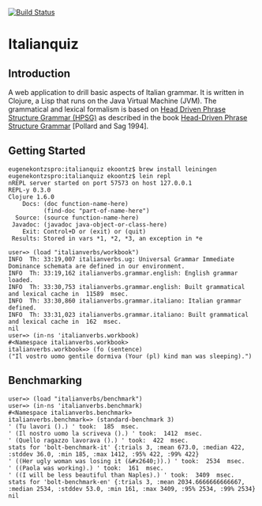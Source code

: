 [![Build Status](https://secure.travis-ci.org/ekoontz/italianquiz.png?branch=master)](http://travis-ci.org/ekoontz/italianquiz)

# Italianquiz

## Introduction

A web application to drill basic aspects of Italian grammar. It is
written in Clojure, a Lisp that runs on the Java Virtual Machine
(JVM). The grammatical and lexical formalism is based on <a
href="http://en.wikipedia.org/wiki/Head-driven_phrase_structure_grammar">Head
Driven Phrase Structure Grammar (HPSG)</a> as described in the book <a
href="http://cslipublications.stanford.edu/site/0226674479.shtml">Head-Driven
Phrase Structure Grammar</a> [Pollard and Sag 1994].

## Getting Started
    eugenekontzspro:italianquiz ekoontz$ brew install leiningen
    eugenekontzspro:italianquiz ekoontz$ lein repl
    nREPL server started on port 57573 on host 127.0.0.1
    REPL-y 0.3.0
    Clojure 1.6.0
        Docs: (doc function-name-here)
              (find-doc "part-of-name-here")
      Source: (source function-name-here)
     Javadoc: (javadoc java-object-or-class-here)
        Exit: Control+D or (exit) or (quit)
     Results: Stored in vars *1, *2, *3, an exception in *e
    
    user=> (load "italianverbs/workbook")
    INFO  Th: 33:19,007 italianverbs.ug: Universal Grammar Immediate Dominance schemata are defined in our environment.
    INFO  Th: 33:19,162 italianverbs.grammar.english: English grammar loaded.
    INFO  Th: 33:30,753 italianverbs.grammar.english: Built grammatical and lexical cache in  11589  msec.
    INFO  Th: 33:30,860 italianverbs.grammar.italiano: Italian grammar defined.
    INFO  Th: 33:31,023 italianverbs.grammar.italiano: Built grammatical and lexical cache in  162  msec.
    nil
    user=> (in-ns 'italianverbs.workbook)
    #<Namespace italianverbs.workbook>
    italianverbs.workbook=> (fo (sentence)
    ("Il vostro uomo gentile dormiva (Your (pl) kind man was sleeping).")

## Benchmarking
    user=> (load "italianverbs/benchmark")
    user=> (in-ns 'italianverbs.benchmark)
    #<Namespace italianverbs.benchmark>
    italianverbs.benchmark=> (standard-benchmark 3)
    ' (Tu lavori ().) ' took:  185  msec.
    ' (Il nostro uomo la scriveva ().) ' took:  1412  msec.
    ' (Quello ragazzo lavorava ().) ' took:  422  msec.
    stats for 'bolt-benchmark-it' {:trials 3, :mean 673.0, :median 422, :stddev 36.0, :min 185, :max 1412, :95% 422, :99% 422}
    ' ((Her ugly woman was losing it (&#x2640;)).) ' took:  2534  msec.
    ' ((Paola was working).) ' took:  161  msec.
    ' ((I will be less beautiful than Naples).) ' took:  3409  msec.
    stats for 'bolt-benchmark-en' {:trials 3, :mean 2034.6666666666667, :median 2534, :stddev 53.0, :min 161, :max 3409, :95% 2534, :99% 2534}
    nil

